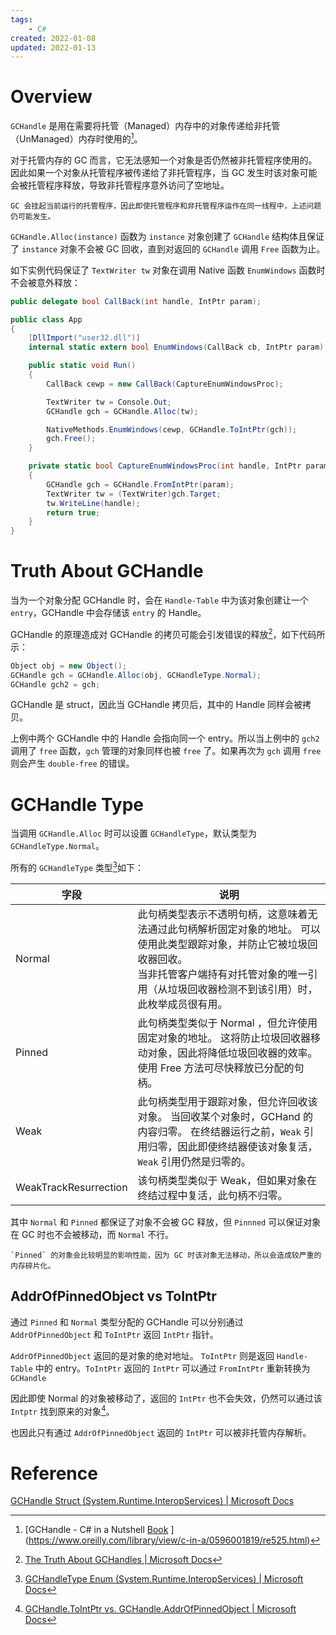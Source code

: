 ```yaml
---
tags:
    - C#
created: 2022-01-08
updated: 2022-01-13
---
```


# Overview

`GCHandle` 是用在需要将托管（Managed）内存中的对象传递给非托管（UnManaged）内存时使用的[^1]。

对于托管内存的 GC 而言，它无法感知一个对象是否仍然被非托管程序使用的。因此如果一个对象从托管程序被传递给了非托管程序，当 GC 发生时该对象可能会被托管程序释放，导致非托管程序意外访问了空地址。

```ad-note
GC 会挂起当前运行的托管程序，因此即使托管程序和非托管程序运作在同一线程中，上述问题仍可能发生。
```

`GCHandle.Alloc(instance)` 函数为 `instance` 对象创建了 `GCHandle` 结构体且保证了 `instance` 对象不会被 GC 回收，直到对返回的 `GCHandle` 调用 `Free` 函数为止。

如下实例代码保证了 `TextWriter tw` 对象在调用 Native 函数 `EnumWindows` 函数时不会被意外释放：
```csharp
public delegate bool CallBack(int handle, IntPtr param);

public class App
{
    [DllImport("user32.dll")]
    internal static extern bool EnumWindows(CallBack cb, IntPtr param);

    public static void Run()
    {
        CallBack cewp = new CallBack(CaptureEnumWindowsProc);

        TextWriter tw = Console.Out;
        GCHandle gch = GCHandle.Alloc(tw);

        NativeMethods.EnumWindows(cewp, GCHandle.ToIntPtr(gch));
        gch.Free();
    }

    private static bool CaptureEnumWindowsProc(int handle, IntPtr param)
    {
        GCHandle gch = GCHandle.FromIntPtr(param);
        TextWriter tw = (TextWriter)gch.Target;
        tw.WriteLine(handle);
        return true;
    }
}
```

# Truth About GCHandle

当为一个对象分配 GCHandle 时，会在 `Handle-Table` 中为该对象创建让一个 `entry`，GCHandle 中会存储该 `entry` 的 Handle。

GCHandle 的原理造成对 GCHandle 的拷贝可能会引发错误的释放[^2]，如下代码所示：

```csharp
Object obj = new Object();  
GCHandle gch = GCHandle.Alloc(obj, GCHandleType.Normal);  
GCHandle gch2 = gch;
```

GCHandle 是 struct，因此当 GCHandle 拷贝后，其中的 Handle 同样会被拷贝。

上例中两个 GCHandle 中的 Handle 会指向同一个 entry。所以当上例中的 `gch2` 调用了 `free` 函数，`gch` 管理的对象同样也被 `free` 了。如果再次为 `gch` 调用 `free` 则会产生 `double-free` 的错误。

# GCHandle Type

当调用 `GCHandle.Alloc` 时可以设置 `GCHandleType`，默认类型为 `GCHandleType.Normal`。

所有的 `GCHandleType` 类型[^3]如下：

| 字段                  | 说明                                                                                                                                                                                                                  |
| --------------------- | --------------------------------------------------------------------------------------------------------------------------------------------------------------------------------------------------------------------- |
| Normal                | 此句柄类型表示不透明句柄，这意味着无法通过此句柄解析固定对象的地址。 可以使用此类型跟踪对象，并防止它被垃圾回收器回收。<br>当非托管客户端持有对托管对象的唯一引用（从垃圾回收器检测不到该引用）时，此枚举成员很有用。 |
| Pinned                | 此句柄类型类似于 Normal ，但允许使用固定对象的地址。 这将防止垃圾回收器移动对象，因此将降低垃圾回收器的效率。 使用 Free 方法可尽快释放已分配的句柄。                                                                  |
| Weak                  | 此句柄类型用于跟踪对象，但允许回收该对象。 当回收某个对象时，GCHand 的内容归零。 在终结器运行之前，`Weak` 引用归零，因此即使终结器使该对象复活，`Weak` 引用仍然是归零的。                                             |
| WeakTrackResurrection | 该句柄类型类似于 Weak，但如果对象在终结过程中复活，此句柄不归零。                                                                                                                                                     |

其中 `Normal` 和 `Pinned` 都保证了对象不会被 GC 释放，但 `Pinnned` 可以保证对象在 GC 时也不会被移动，而  `Normal` 不行。

```ad-note
`Pinned` 的对象会比较明显的影响性能，因为 GC 时该对象无法移动，所以会造成较严重的内存碎片化。
```


## AddrOfPinnedObject vs ToIntPtr

通过 `Pinned` 和 `Normal` 类型分配的 GCHandle 可以分别通过 `AddrOfPinnedObject` 和 `ToIntPtr` 返回 `IntPtr` 指针。

`AddrOfPinnedObject` 返回的是对象的绝对地址。 `ToIntPtr` 则是返回 `Handle-Table` 中的 entry。`ToIntPtr` 返回的 `IntPtr` 可以通过 `FromIntPtr` 重新转换为 `GCHandle`

因此即使 Normal 的对象被移动了，返回的 `IntPtr` 也不会失效，仍然可以通过该 `Intptr` 找到原来的对象[^4]。

也因此只有通过 `AddrOfPinnedObject` 返回的 `IntPtr` 可以被非托管内存解析。

# Reference

 [GCHandle Struct (System.Runtime.InteropServices) | Microsoft Docs](https://docs.microsoft.com/en-us/dotnet/api/system.runtime.interopservices.gchandle?view=net-6.0)

[^1]: [GCHandle - C# in a Nutshell [Book](oreilly.com) ](https://www.oreilly.com/library/view/c-in-a/0596001819/re525.html)
[^2]: [The Truth About GCHandles | Microsoft Docs](https://docs.microsoft.com/en-us/archive/blogs/clyon/the-truth-about-gchandles)
[^3]: [GCHandleType Enum (System.Runtime.InteropServices) | Microsoft Docs](https://docs.microsoft.com/en-us/dotnet/api/system.runtime.interopservices.gchandletype?view=net-6.0)
[^4]: [GCHandle.ToIntPtr vs. GCHandle.AddrOfPinnedObject | Microsoft Docs](https://docs.microsoft.com/zh-cn/archive/blogs/jmstall/gchandle-tointptr-vs-gchandle-addrofpinnedobject)
